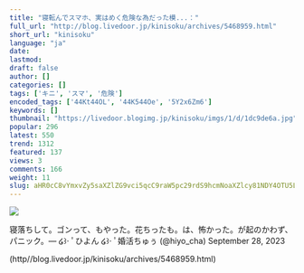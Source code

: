 ```yaml
---
title: "寝転んでスマホ、実はめく危険な為だった模...："
full_url: "http://blog.livedoor.jp/kinisoku/archives/5468959.html"
short_url: "kinisoku"
language: "ja"
date: 
lastmod: 
draft: false
author: []
categories: []
tags: ['キニ', 'スマ', '危険']
encoded_tags: ['44Kt44OL', '44K544Oe', '5Y2x6Zm6']
keywords: []
thumbnail: "https://livedoor.blogimg.jp/kinisoku/imgs/1/d/1dc9de6a.jpg"
popular: 296
latest: 550
trend: 1312
featured: 137
views: 3
comments: 166
weight: 11
slug: aHR0cC8vYmxvZy5saXZlZG9vci5qcC9raW5pc29rdS9hcmNoaXZlcy81NDY4OTU5Lmh0bWw=
---
```


![](https://livedoor.blogimg.jp/kinisoku/imgs/1/d/1dc9de6a.jpg)

寝落ちして。ゴンって、もやった。花ちったも。は、怖かった。が起のかわず、パニック。— ໒꒱· ﾟひよん ໒꒱· ﾟ婚活ちゅぅ (@hiyo_cha) September 28, 2023 

(http//blog.livedoor.jp/kinisoku/archives/5468959.html)
